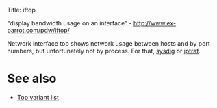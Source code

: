 Title: iftop

"display bandwidth usage on an interface" - <http://www.ex-parrot.com/pdw/iftop/>

Network interface top shows network usage between hosts and by port numbers, but unfortunately not by process. For that, [sysdig](sysdig) or [iptraf](iptraf).

# See also

- [Top variant list](top-variant-list)
